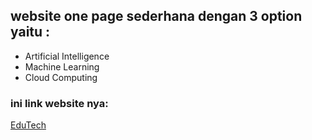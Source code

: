 ## website one page sederhana dengan 3 option yaitu :
  - Artificial Intelligence
  - Machine Learning
  - Cloud Computing

### ini link website nya:
[EduTech](https://project-weekly3-zaki-khairi.netlify.com/)
